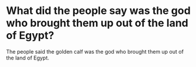 # What did the people say was the god who brought them up out of the land of Egypt?

The people said the golden calf was the god who brought them up out of the land of Egypt.
